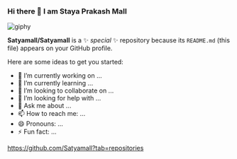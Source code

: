 ### Hi there 👋 I am Staya Prakash Mall

![giphy](https://user-images.githubusercontent.com/80479635/150354481-99052d4f-e34a-4272-b77c-b7523003bea0.gif)


**Satyamall/Satyamall** is a ✨ _special_ ✨ repository because its `README.md` (this file) appears on your GitHub profile.

Here are some ideas to get you started:

- 🔭 I’m currently working on ...
- 🌱 I’m currently learning ...
- 👯 I’m looking to collaborate on ...
- 🤔 I’m looking for help with ...
- 💬 Ask me about ...
- 📫 How to reach me: ...
- 😄 Pronouns: ...
- ⚡ Fun fact: ...

https://github.com/Satyamall?tab=repositories
